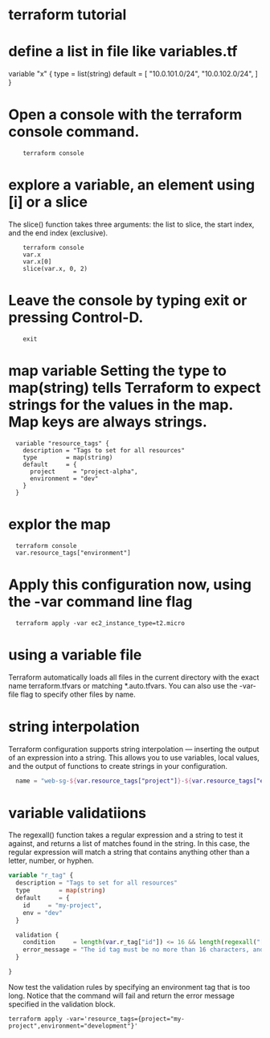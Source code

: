 # terraform tutorial 


# define a list in file like variables.tf
variable "x" {
  type        = list(string)
  default     = [
    "10.0.101.0/24",
    "10.0.102.0/24",
  ]
}


# Open a console with the terraform console command.
```
    terraform console
```

# explore a variable, an element using [i] or a slice
The slice() function takes three arguments: the list to slice, the start index, and the end index (exclusive).
```
    terraform console
    var.x
    var.x[0]
    slice(var.x, 0, 2)
```

# Leave the console by typing exit or pressing Control-D.
```
    exit
```

# map variable Setting the type to map(string) tells Terraform to expect strings for the values in the map. Map keys are always strings. 
```
  variable "resource_tags" {
    description = "Tags to set for all resources"
    type        = map(string)
    default     = {
      project     = "project-alpha",
      environment = "dev"
    }
  }
```

# explor the map
```
  terraform console
  var.resource_tags["environment"]
```

# Apply this configuration now, using the -var command line flag
```
  terraform apply -var ec2_instance_type=t2.micro
```


# using a variable file
Terraform automatically loads all files in the current directory with the exact name terraform.tfvars or matching *.auto.tfvars. You can also use the -var-file flag to specify other files by name.


# string interpolation
Terraform configuration supports string interpolation — inserting the output of an expression into a string. This allows you to use variables, local values, and the output of functions to create strings in your configuration.

```tf
  name = "web-sg-${var.resource_tags["project"]}-${var.resource_tags["environment"]}"
```


# variable validatiions
The regexall() function takes a regular expression and a string to test it against, and returns a list of matches found in the string. In this case, the regular expression will match a string that contains anything other than a letter, number, or hyphen.
```tf
variable "r_tag" {
  description = "Tags to set for all resources"
  type        = map(string)
  default     = {
    id     = "my-project",
    env = "dev"
  }

  validation {
    condition     = length(var.r_tag["id"]) <= 16 && length(regexall("[^a-zA-Z0-9-]", var.r_tag["id"])) == 0
    error_message = "The id tag must be no more than 16 characters, and only contain letters, numbers, and hyphens."
  }

}

```

Now test the validation rules by specifying an environment tag that is too long. Notice that the command will fail and return the error message specified in the validation block.
```
terraform apply -var='resource_tags={project="my-project",environment="development"}'
```